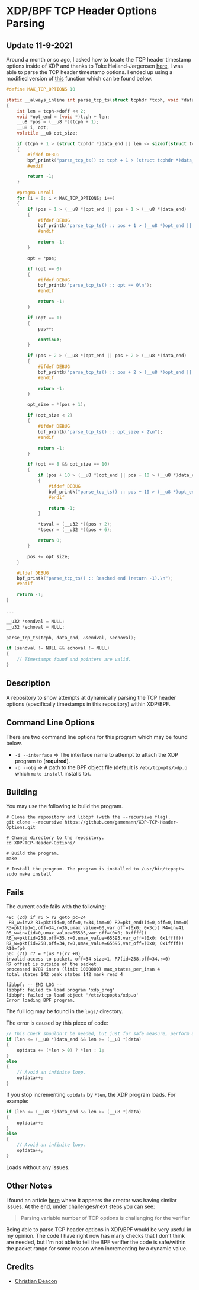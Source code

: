 # XDP/BPF TCP Header Options Parsing
## Update 11-9-2021
Around a month or so ago, I asked how to locate the TCP header timestamp options inside of XDP and thanks to Toke Høiland-Jørgensen [here](https://marc.info/?l=xdp-newbies&m=163178833212690&w=2), I was able to parse the TCP header timestamp options. I ended up using a modified version of [this](https://github.com/xdp-project/bpf-examples/blob/master/pping/pping_kern.c#L83) function which can be found below.

```C
#define MAX_TCP_OPTIONS 10

static __always_inline int parse_tcp_ts(struct tcphdr *tcph, void *data_end, __u32 **tsval, __u32 **tsecr)
{
    int len = tcph->doff << 2;
    void *opt_end = (void *)tcph + len;
    __u8 *pos = (__u8 *)(tcph + 1);
    __u8 i, opt;
    volatile __u8 opt_size;

    if (tcph + 1 > (struct tcphdr *)data_end || len <= sizeof(struct tcphdr))
    {
        #ifdef DEBUG
        bpf_printk("parse_tcp_ts() :: tcph + 1 > (struct tcphdr *)data_end || len <= sizeof(struct tcphdr)\n");
        #endif

        return -1;
    }

    #pragma unroll
    for (i = 0; i < MAX_TCP_OPTIONS; i++) 
    {
        if (pos + 1 > (__u8 *)opt_end || pos + 1 > (__u8 *)data_end)
        {
            #ifdef DEBUG
            bpf_printk("parse_tcp_ts() :: pos + 1 > (__u8 *)opt_end || pos + 1 > (__u8 *)data_end\n");
            #endif

            return -1;
        }

        opt = *pos;

        if (opt == 0)
        {
            #ifdef DEBUG
            bpf_printk("parse_tcp_ts() :: opt == 0\n");
            #endif

            return -1;
        }

        if (opt == 1)
        {
            pos++;

            continue;
        }

        if (pos + 2 > (__u8 *)opt_end || pos + 2 > (__u8 *)data_end)
        {
            #ifdef DEBUG
            bpf_printk("parse_tcp_ts() :: pos + 2 > (__u8 *)opt_end || pos + 2 > (__u8 *)data_end\n");
            #endif

            return -1;
        }

        opt_size = *(pos + 1);

        if (opt_size < 2)
        {
            #ifdef DEBUG
            bpf_printk("parse_tcp_ts() :: opt_size < 2\n");
            #endif

            return -1;
        }

        if (opt == 8 && opt_size == 10) 
        {
            if (pos + 10 > (__u8 *)opt_end || pos + 10 > (__u8 *)data_end)
            {
                #ifdef DEBUG
                bpf_printk("parse_tcp_ts() :: pos + 10 > (__u8 *)opt_end || pos + 10 > (__u8 *)data_end\n");
                #endif

                return -1;
            }

            *tsval = (__u32 *)(pos + 2);
            *tsecr = (__u32 *)(pos + 6);

            return 0;
        }

        pos += opt_size;
    }

    #ifdef DEBUG
    bpf_printk("parse_tcp_ts() :: Reached end (return -1).\n");
    #endif

    return -1;
}

...

__u32 *sendval = NULL;
__u32 *echoval = NULL;

parse_tcp_ts(tcph, data_end, &sendval, &echoval);

if (sendval != NULL && echoval != NULL)
{
    // Timestamps found and pointers are valid.
}
```

## Description
A repository to show attempts at dynamically parsing the TCP header options (specifically timestamps in this repository) within XDP/BPF.

## Command Line Options
There are two command line options for this program which may be found below.

* `-i --interface` => The interface name to attempt to attach the XDP program to (**required**).
* `-o --obj` => A path to the BPF object file (default is `/etc/tcpopts/xdp.o` which `make install` installs to).

## Building
You may use the following to build the program.

```
# Clone the repository and libbpf (with the --recursive flag).
git clone --recursive https://github.com/gamemann/XDP-TCP-Header-Options.git

# Change directory to the repository.
cd XDP-TCP-Header-Options/

# Build the program.
make

# Install the program. The program is installed to /usr/bin/tcpopts
sudo make install
```

## Fails
The current code fails with the following:

```
49: (2d) if r6 > r2 goto pc+24
 R0_w=inv2 R1=pkt(id=0,off=0,r=34,imm=0) R2=pkt_end(id=0,off=0,imm=0) R3=pkt(id=1,off=34,r=36,umax_value=60,var_off=(0x0; 0x3c)) R4=inv41 R5_w=inv(id=0,umax_value=65535,var_off=(0x0; 0xffff)) R6_w=pkt(id=258,off=35,r=0,umax_value=65595,var_off=(0x0; 0x1ffff)) R7_w=pkt(id=258,off=34,r=0,umax_value=65595,var_off=(0x0; 0x1ffff)) R10=fp0
50: (71) r7 = *(u8 *)(r7 +0)
invalid access to packet, off=34 size=1, R7(id=258,off=34,r=0)
R7 offset is outside of the packet
processed 8789 insns (limit 1000000) max_states_per_insn 4 total_states 142 peak_states 142 mark_read 4

libbpf: -- END LOG --
libbpf: failed to load program 'xdp_prog'
libbpf: failed to load object '/etc/tcpopts/xdp.o'
Error loading BPF program.
```

The full log may be found in the `logs/` directory.

The error is caused by this piece of code:

```C
// This check shouldn't be needed, but just for safe measure, perform another check before incrementing optdata by the option's length.
if (len <= (__u8 *)data_end && len >= (__u8 *)data)
{
    optdata += (*len > 0) ? *len : 1;
}
else
{
    // Avoid an infinite loop.
    optdata++;
}
```

If you stop incrementing `optdata` by `*len`, the XDP program loads. For example:

```C
if (len <= (__u8 *)data_end && len >= (__u8 *)data)
{
    optdata++;
}
else
{
    // Avoid an infinite loop.
    optdata++;
}
```

Loads without any issues.

## Other Notes
I found an article [here](https://legacy.netdevconf.info/0x14/pub/slides/50/Issuing%20SYN%20Cookies%20in%20XDP.pdf) where it appears the creator was having similar issues. At the end, under challenges/next steps you can see:

> Parsing variable number of TCP options is challenging for the verifier

Being able to parse TCP header options in XDP/BPF would be very useful in my opinion. The code I have right now has many checks that I don't think are needed, but I'm not able to tell the BPF verifier the code is safe/within the packet range for some reason when incrementing by a dynamic value.

## Credits
* [Christian Deacon](https://github.com/gamemann)